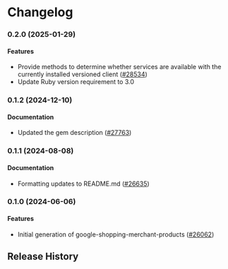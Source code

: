 # Changelog

### 0.2.0 (2025-01-29)

#### Features

* Provide methods to determine whether services are available with the currently installed versioned client ([#28534](https://github.com/googleapis/google-cloud-ruby/issues/28534)) 
* Update Ruby version requirement to 3.0 

### 0.1.2 (2024-12-10)

#### Documentation

* Updated the gem description ([#27763](https://github.com/googleapis/google-cloud-ruby/issues/27763)) 

### 0.1.1 (2024-08-08)

#### Documentation

* Formatting updates to README.md ([#26635](https://github.com/googleapis/google-cloud-ruby/issues/26635)) 

### 0.1.0 (2024-06-06)

#### Features

* Initial generation of google-shopping-merchant-products ([#26062](https://github.com/googleapis/google-cloud-ruby/issues/26062)) 

## Release History
